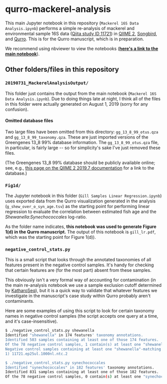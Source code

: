 # qurro-mackerel-analysis
This main Jupyter notebook in this repository (`Mackerel 16S Data Analysis.ipynb`)
performs a simple re-analysis of mackerel and environmental sample 16S data
([Qiita study ID 11721](https://qiita.ucsd.edu/study/description/11721)) in
[QIIME 2](https://qiime2.org/),
[Songbird](https://github.com/biocore/songbird/),
and [Qurro](https://github.com/biocore/qurro/). This is for the Qurro
manuscript, which is in preparation.

We recommend using nbviewer to view the notebooks
([**here's a link to the main notebook**](https://nbviewer.jupyter.org/github/knightlab-analyses/qurro-mackerel-analysis/blob/master/Mackerel%2016S%20Data%20Analysis.ipynb)).

## Other folders/files in this repository

### `20190731_MackerelAnalysisOutput/`
This folder just contains the output from the main notebook
(`Mackerel 16S Data Analysis.ipynb`). Due to doing things late at night, I
think all of the files in this folder were actually generated on August 1, 2019
(sorry for any confusion).

#### Omitted database files
Two large files have been omitted from this directory:
`gg_13_8_99_otus.qza` and `gg_13_8_99_taxonomy.qza`.
These are just imported versions of the Greengenes
13_8 99% database information. The `gg_13_8_99_otus.qza` file, in particular,
is fairly large -- so for simplicity's sake I've just removed these files.

(The Greengenes 13_8 99% database should be publicly available online; see,
e.g., [this page on the QIIME 2 2019.7 documentation](https://docs.qiime2.org/2019.7/data-resources/)
for a link to the database.)

### `Fig1d/`
The Jupyter notebook in this folder (`Gill Samples Linear Regression.ipynb`)
uses exported data from the Qurro visualization
generated in the analysis (`g_shew_over_o_syn_age.tsv`) as the starting point
for performing linear regression to evaluate the correlation between estimated
fish age and the *Shewanella*:*Synechococcales* log-ratio.

As the folder name indicates, **this notebook was used to generate Figure 1(d)
in the Qurro manuscript.**
The output of this notebook is `gill_lr.pdf`, which was the starting
point for Figure 1(d)).

### `negative_control_stats.py`
This is a small script that looks through the annotated taxonomies of all
features present in the negative control samples. It's handy for checking
that certain features are (for the most part) absent from these samples.

This obviously isn't a very formal way of accounting for contamination (in the
main re-analysis notebook we use a sample exclusion cutoff determined by
[KatharoSeq](https://msystems.asm.org/content/3/3/e00218-17.abstract)),
but it is a quick way to validate that whatever features we investigate in the
manuscript's case study within Qurro probably aren't contaminants.

Here are some examples of using this script to look for certain taxonomy names
in negative control samples (the script accepts one query at a time, and it's
case-insensitive).

```bash
$ ./negative_control_stats.py shewanella
Identified "shewanella" in 174 features' taxonomy annotations.
Identified 503 samples containing at least one of those 174 features.
Of the 78 negative control samples, 1 contain(s) at least one "shewanella"-matching feature.
Negative control samples containing at least one "shewanella"-matching feature:
1) 11721.ep25ul.1000nl.ntc.2

$ ./negative_control_stats.py synechococcales
Identified "synechococcales" in 182 features' taxonomy annotations.
Identified 831 samples containing at least one of those 182 features.
Of the 78 negative control samples, 0 contain(s) at least one "synechococcales"-matching feature.
```

